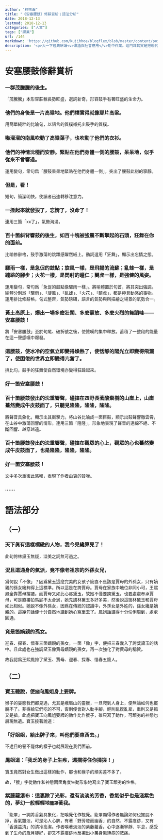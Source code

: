 ```yaml
---
author: "柯棋瀚"
title: "《安塞腰鼓》修辭賞析；語法分析"
date: 2018-12-13
lastmod: 2018-12-13
categories: ["人文"]
tags: ["課業"]
url: /144
markdown: 'https://github.com/kujihhoe/blogflex/blob/master/content/post/144<v>安塞腰鼓</v>修辭賞析等.md'
description: '<p>大一下經典硏讀<v>漢語與社會應用</v>期中作業。這門課其實是把現代漢語的各部分都講了一下，大家期末分數奇低，被同學們口耳相傳拉入了黑名單，不知現在怎樣。不過幾位老師教學水平都非常髙，比歷史學院的老師好多了。而且這樣的作業很有針對性，比歷史學院老師讓學生隨便寫篇論文有用多了。哎，不想說歷史學院的課了。</p><p>繁簡自動轉換，可能有誤。</p>'
---
```


# <v>安塞腰鼓</v>修辭賞析

### 一群茂騰騰的後生。

「茂騰騰」本形容莊稼長勢旺盛，選詞新奇，形容鼓手有著旺盛的生命力。

### 他們的身後是一片高粱地。他們樸實得就像那片高粱。

用簡單純粹的比喻句，以語言的質樸襯托出鼓手的質樸。

### 噝溜溜的南風吹動了高粱葉子，也吹動了他們的衣衫。

### 他們的神情沈穩而安靜。緊貼在他們身體一側的腰鼓，呆呆地，似乎從來不曾響過。

運用變句，常句爲「腰鼓呆呆地緊貼在他們身體一側」，突出了腰鼓此刻的寧靜。

### 但是，看！

短句，簡潔明快，使讀者迅速轉移注意力。

### 一捶起來就發狠了，忘情了，沒命了！

連用三箇「xx了」，氣勢洶湧。

### 百十箇斜背響鼓的後生，如百十塊被強震不斷擊起的石頭，狂舞在你的面前。

比喻修辭格，鼓手激蕩的跳躍感躍然紙上。動詞選用「狂舞」，顯示出忘情之態。

### 驟雨一樣，是急促的鼓點；旋風一樣，是飛揚的流蘇；亂蛙一樣，是蹦跳的腳步；火花一樣，是閃射的瞳仁；鬭虎一樣，是強健的風姿。

運用變句，常句爲「急促的鼓點像驟雨一樣」。將喻體置於句首，將其突出強調。喻體分別爲「驟雨」、「旋風」、「亂蛙」、「火花」、「鬭虎」，都是極具動感的事物。運用排比修辭格，句式整齊，氣勢磅礡，語言的氣勢與所描繪之場景的氣勢合一。

### 黃土高原上，爆出一場多麼壯闊、多麼豪放、多麼火烈的舞蹈哇——安塞腰鼓！

將「安塞腰鼓」至於句尾、破折號之後，使贊嘆的集中釋放。蓄積了一整段的能量在這一聲感嘆中爆發。

### 這腰鼓，使冰冷的空氣立即變得燥熱了，使恬靜的陽光立即變得飛濺了，使困倦的世界立即變得亢奮了。

排比句，鼓手的狂舞使自然環境亦變得狂躁起來。

### 好一箇安塞腰鼓！

### 百十箇腰鼓發出的沈重響聲，碰撞在四野長著酸棗樹的山崖上，山崖驀然變成牛皮鼓面了，只聽見隆隆，隆隆，隆隆。

將聲音具象化，顯示出其衝擊力。將山谷比喻成一面巨鼓，顯示出鼓聲響徹雲霄，在山谷中激蕩回響的情形。連用三箇「隆隆」，形象地表現了聲音的連綿不絕、不斷回響、越穿越遠。

### 百十箇腰鼓發出的沈重響聲，碰撞在觀眾的心上，觀眾的心也驀然變成牛皮鼓面了，也是隆隆，隆隆，隆隆。

### 好一箇安塞腰鼓！

文中多次重復此感嘆，表現了作者由衷的贊嘆。

### ……

# 語法部分

## （一）

### 天下眞有這樣標緻的人物，我今兒纔算見了！

此句誇林黛玉無疑，溢美之詞無可過之。

### 況且這通身的氣派，竟不像老祖宗的外孫女兒，

爲何說「不像」？因爲黛玉這麼完美的女孩子簡直不應該是賈母的外孫女，只有嫡親的孫女纔夠得上這標準。所以這是在誇賈母。賈母在家族中地位非同小可，王熙鳳全靠賈母撐腰，而賈母又如此心疼黛玉，故她不僅要誇黛玉，也要處處奉承賈母，可是直接拍馬屁不太合適，她先講林黛玉多好多美，然後說這箇林黛玉和賈母如此相似。她說不像外孫女，因爲在傳統的認識中，外孫女是外姓的，孫女纔是嫡親的。這幾句話便十分自然地講到她心窩里去了。鳳姐話講得十分伶俐周到，處處圓通。

### 竟是箇嫡親的孫女。

迎春、探春、惜春三箇嫡親的孫女。一箇「像」字，便把三春囊入了誇獎黛玉的話中。且此處也在強調黛玉像賈母嫡親的孫女，再一次強化了對賈母的稱贊。

故我認爲王熙鳳誇了黛玉、賈母、迎春、探春、惜春五箇人。

## （二）

### 寶玉聽說，便`猴`向鳳姐身上要牌。

猴子的姿態我們都見過，尤其是峨眉山的靈猴，一旦爬到人身上，便無論如何也擺脫不了。非得給它們吃的不可，否則便會對人動手腳，輕則亂摸亂拿，重則又是抓又是搶。此處把寶玉向鳳姐要牌的動作比作猴子，雖只寫了動作，可頑劣的神態也展現無遺。寶玉接著說道：

### 「好姐姐，給出牌子來，叫他們要東西去。」

不達目的誓不罷休的樣子也就展現在我們面前。

### 鳳姐道：「我乏的身子上生疼，還擱得住你揉搓！」

寶玉竟然對女生做出這樣的動作，那也和猴子的頑劣差不多了。

故，「猴」字從動作和神態兩箇角度生動形象地寫出了寶玉頑劣的性格。

### <v>紫藤蘿瀑布</v>：這裏除了光彩，還有淡淡的芳香，香氣似乎也是淺紫色的，夢幻一般輕輕地`籠罩`著我。

「籠罩」一詞將香氣具象化，把嗅覺化作視覺。籠罩顯得作者無論如何也擺脫不掉，香氣雖淡，可是沁人心脾，有著「野芳發而幽香」的自然、不露痕跡，又有「香遠益清」的清冷高潔。作者嗅著淡淡的紫藤蘿香，心中逐漸寧靜、平息，感受到了生命的歲月靜好，卻又不露痕跡地反襯出小弟身患絕症的悲痛。
